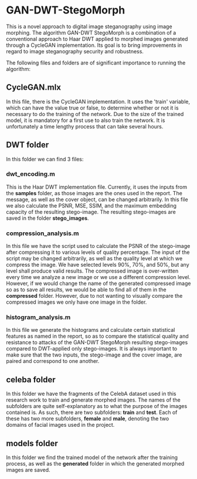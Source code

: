 # GAN-DWT-StegoMorph

This is a novel approach to digital image steganography using image morphing. The algorithm GAN-DWT StegoMorph is a combination of a conventional approach to Haar DWT applied to morphed images generated through a CycleGAN implementation. Its goal is to bring improvements in regard to image steganography security and robustness.

The following files and folders are of significant importance to running the algorithm:

## CycleGAN.mlx
In this file, there is the CycleGAN implementation. It uses the 'train' variable, which can have the value true or false, to determine whether or not it is necessary to do the training of the network. Due to the size of the trained model, it is mandatory for a first use to also train the network. It is unfortunately a time lengthy process that can take several hours.

## DWT folder
In this folder we can find 3 files:
### dwt_encoding.m
This is the Haar DWT implementation file. Currently, it uses the inputs from the **samples** folder, as those images are the ones used in the report. The message, as well as the cover object, can be changed arbitrarily. In this file we also calculate the PSNR, MSE, SSIM, and the maximum embedding capacity of the resulting stego-image. The resulting stego-images are saved in the folder **stego_images**.
### compression_analysis.m
In this file we have the script used to calculate the PSNR of the stego-image after compressing it to various levels of quality percentage. The input of the script may be changed arbitrarily, as well as the quality level at which we compress the image. We have selected levels 90%, 70%, and 50%, but any level shall produce valid results. The compressed image is over-written every time we analyze a new image or we use a different compression level. However, if we would change the name of the generated compressed image so as to save all results, we would be able to find all of them in the **compressed** folder. However, due to not wanting to visually compare the compressed images we only have one image in the folder.
### histogram_analysis.m
In this file we generate the histograms and calculate certain statistical features as named in the report, so as to compare the statistical quality and resistance to attacks of the GAN-DWT StegoMorph resulting stego-images compared to DWT-applied only stego-images. It is always important to make sure that the two inputs, the stego-image and the cover image, are paired and correspond to one another.

## celeba folder
In this folder we have the fragments of the CelebA dataset used in this research work to train and generate morphed images. The names of the subfolders are quite self-explanatory as to what the purpose of the images contained is.
As such, there are two subfolders: **train** and **test**. Each of these has two more subfolders, **female** and **male**, denoting the two domains of facial images used in the project. 

## models folder
In this folder we find the trained model of the network after the training process, as well as the **generated** folder in which the generated morphed images are saved.
